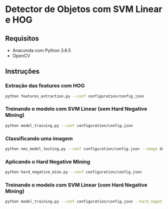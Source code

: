 # Detector de Objetos com SVM Linear e HOG

## Requisitos

- Anaconda com Python 3.6.5
- OpenCV

## Instruções

### Extração das features com HOG

```bash
python features_extraction.py --conf configuration/config.json
```

### Treinando o modelo com SVM Linear (sem Hard Negative Mining)

```bash
python model_training.py --conf configuration/config.json
```

### Classificando uma imagem

```bash
python nms_model_testing.py --conf configuration/config.json --image datasets/caltech101/car_side/image_0001.jpg
```

### Aplicando o Hard Negative Mining

```bash
python hard_negative_mine.py --conf configuration/config.json
```

### Treinando o modelo com SVM Linear (com Hard Negative Mining)

```bash
python model_training.py --conf configuration/config.json --hard_negatives 1
```